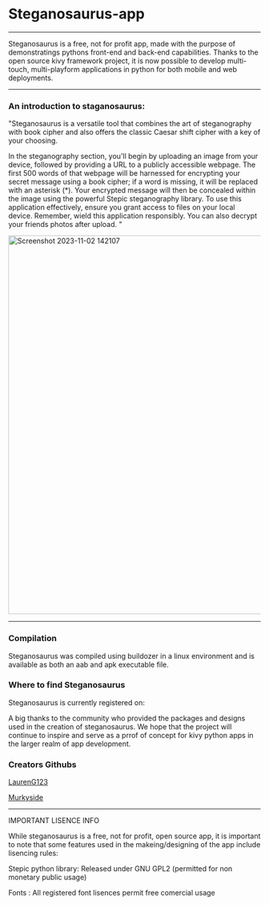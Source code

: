 # Steganosaurus-app
***
Steganosaurus is a free, not for profit app, made with the purpose of demonstratings pythons front-end and back-end capabilities. Thanks to the open source kivy framework project, it is now possible to develop multi-touch, multi-playform applications in python for both mobile and web deployments.

***
### An introduction to staganosaurus: 
"Steganosaurus is a versatile tool that combines the art of steganography with book cipher and also offers the classic Caesar shift cipher with a key of your choosing. 

In the steganography section, you'll begin by uploading an image from your device, followed by providing a URL to a publicly accessible webpage. The first 500 words of that webpage will be harnessed for encrypting your secret message using a book cipher; if a word is missing, it will be replaced with an asterisk (*). Your encrypted message will then be concealed within the image using the powerful Stepic steganography library. To use this application effectively, ensure you grant access to files on your local device. Remember, wield this application responsibly. You can also decrypt your friends photos after upload.
"



<img width="755" alt="Screenshot 2023-11-02 142107" src="https://github.com/LaurenG123/Steganosaurus-app/assets/72687468/26513585-2f93-491b-8c20-1e750b641d13">

***
### Compilation
Steganosaurus was compiled using buildozer in a linux environment and is available as both an aab and apk executable file. 

### Where to find Steganosaurus
Steganosaurus is currently registered on:



A big thanks to the community who provided the packages and designs used in the creation of steganosaurus. We hope that the project will continue to inspire and serve as a prrof of concept for kivy python apps in the larger realm of app development.



### Creators Githubs


<a href= "https://github.com/LaurenG123">LaurenG123</a>

<a href= "https://github.com/Murkyside">Murkyside</a>


***
IMPORTANT LISENCE INFO

While steganosaurus is a free, not for profit, open source app, it is important to note that some features used in the makeing/designing of the app include lisencing rules:

 Stepic python library: Released under GNU GPL2 (permitted for non monetary public usage) 
 
 Fonts : All registered font lisences permit free comercial usage

 
 
